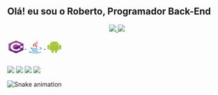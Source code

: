 ## Olá! eu sou o Roberto, Programador Back-End
<div align="center">
  <a href="https://github.com/robertovilela97">
  <img height="180em" src="https://github-readme-stats.vercel.app/api?username=robertovilela97&show_icons=true&theme=dark&include_all_commits=true&count_private=true"/>
    <img height="180em" src="https://github-readme-stats.vercel.app/api/top-langs/?username=robertovilela97=compact&langs_count=7&theme=dracula"/>
</div>
<div style="display: inline_block"><br>
  <img align="center" alt="Rob-Csharp" height="30" width="40" src="https://raw.githubusercontent.com/devicons/devicon/master/icons/csharp/csharp-original.svg">
  <img align="center" alt="Rob-Csharp" height="30" width="40" src="https://raw.githubusercontent.com/devicons/devicon/master/icons/java/java-original.svg">
  <img align="center" alt="Rob-Csharp" height="30" width="40" src="https://raw.githubusercontent.com/devicons/devicon/master/icons/android/android-original.svg">
</div>
  
  ##
 
<div> 
  <a href="https://www.youtube.com/channel/UCxnx0y5rRqJlPEme51buYgw" target="_blank"><img src="https://img.shields.io/badge/YouTube-FF0000?style=for-the-badge&logo=youtube&logoColor=white" target="_blank"></a>
  <a href="https://instagram.com/robertovilela97" target="_blank"><img src="https://img.shields.io/badge/-Instagram-%23E4405F?style=for-the-badge&logo=instagram&logoColor=white" target="_blank"></a>
 	<a href="https://www.twitch.tv/robertovilela197" target="_blank"><img src="https://img.shields.io/badge/Twitch-9146FF?style=for-the-badge&logo=twitch&logoColor=white" target="_blank"></a>
  <a href="https://www.linkedin.com/in/roberto-vilela-83b53215b/" target="_blank"><img src="https://img.shields.io/badge/-LinkedIn-%230077B5?style=for-the-badge&logo=linkedin&logoColor=white" target="_blank"></a> 
 
  ![Snake animation](https://github.com/robertovilela97/robertovilela97/blob/output/github-contribution-grid-snake.svg)
 
</div>
